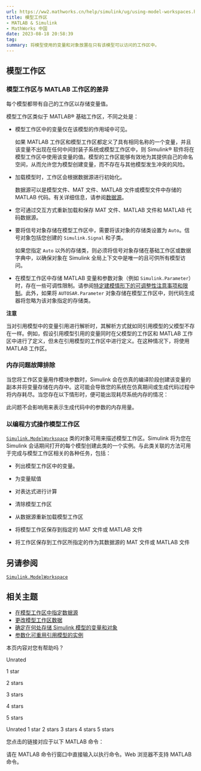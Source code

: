 ```yaml
---
url: https://ww2.mathworks.cn/help/simulink/ug/using-model-workspaces.html
title: 模型工作区
- MATLAB & Simulink
- MathWorks 中国
date: 2023-08-18 20:58:39
tag: 
summary: 将模型使用的变量和对象放置在只有该模型可以访问的工作区中。
---
```

## 模型工作区

### 模型工作区与 MATLAB 工作区的差异

每个模型都带有自己的工作区以存储变量值。

模型工作区类似于 MATLAB® 基础工作区，不同之处是：

*   模型工作区中的变量仅在该模型的作用域中可见。
    
    如果 MATLAB 工作区和模型工作区都定义了具有相同名称的一个变量，并且该变量不出现在任何中间封装子系统或模型工作区中，则 Simulink® 软件将在模型工作区中使用该变量的值。模型的工作区能够有效地为其提供自己的命名空间，从而允许您为模型创建变量，而不存在与其他模型发生冲突的风险。
    
*   加载模型时，工作区会根据数据源进行初始化。
    
    数据源可以是模型文件、MAT 文件、MATLAB 文件或模型文件中存储的 MATLAB 代码。有关详细信息，请参阅[数据源](https://ww2.mathworks.cn/help/simulink/ug/specify-source-for-data-in-model-workspace.html#f4-140213)。
    
*   您可通过交互方式重新加载和保存 MAT 文件、MATLAB 文件和 MATLAB 代码数据源。
    
*   要将信号对象存储在模型工作区中，需要将该对象的存储类设置为 `Auto`。信号对象包括您创建的 `Simulink.Signal` 和子类。
    
    如果您指定 `Auto` 以外的存储类，则必须将信号对象存储在基础工作区或数据字典中，以确保对象在 Simulink 全局上下文中是唯一的且可供所有模型访问。
    
*   在模型工作区中存储 MATLAB 变量和参数对象（例如 `Simulink.Parameter`）时，存在一些可调性限制。请参阅[特定建模情形下的可调整性注意事项和限制](https://ww2.mathworks.cn/help/simulink/ug/using-tunable-parameters.html#bu1rgli)。此外，如果将 `AUTOSAR.Parameter` 对象存储在模型工作区中，则代码生成器将忽略为该对象指定的存储类。
    

**注意**

当对引用模型中的变量引用进行解析时，其解析方式就如同引用模型的父模型不存在一样。例如，假设引用模型引用的变量同时在父模型的工作区和 MATLAB 工作区中进行了定义，但未在引用模型的工作区中进行定义。在这种情况下，将使用 MATLAB 工作区。

### 内存问题故障排除

当您将工作区变量用作模块参数时，Simulink 会在仿真的编译阶段创建该变量的副本并将变量存储在内存中。这可能会导致您的系统在仿真期间或生成代码过程中将内存耗尽。当您存在以下情形时，便可能出现耗尽系统内存的情况：

此问题不会影响用来表示生成代码中的参数的内存用量。

### 以编程方式操作模型工作区

[`Simulink.ModelWorkspace`](https://ww2.mathworks.cn/help/simulink/slref/simulink.modelworkspace.html) 类的对象可用来描述模型工作区。Simulink 将为您在 Simulink 会话期间打开的每个模型创建此类的一个实例。与此类关联的方法可用于完成与模型工作区相关的各种任务，包括：

*   列出模型工作区中的变量。
    
*   为变量赋值
    
*   对表达式进行计算
    
*   清除模型工作区
    
*   从数据源重新加载模型工作区
    
*   将模型工作区保存到指定的 MAT 文件或 MATLAB 文件
    
*   将工作区保存到工作区所指定的作为其数据源的 MAT 文件或 MATLAB 文件
    

## 另请参阅

[`Simulink.ModelWorkspace`](https://ww2.mathworks.cn/help/simulink/slref/simulink.modelworkspace.html)

## 相关主题

*   [在模型工作区中指定数据源](https://ww2.mathworks.cn/help/simulink/ug/specify-source-for-data-in-model-workspace.html)
*   [更改模型工作区数据](https://ww2.mathworks.cn/help/simulink/ug/change-model-workspace-data.html)
*   [确定在何处存储 Simulink 模型的变量和对象](https://ww2.mathworks.cn/help/simulink/ug/determine-where-to-store-data-for-simulink-models.html)
*   [参数化可重用引用模型的实例](https://ww2.mathworks.cn/help/simulink/ug/parameterize-referenced-models.html)

本页内容对您有帮助吗？

Unrated

1 star

2 stars

3 stars

4 stars

5 stars

 Unrated  1 star  2 stars  3 stars  4 stars  5 stars

您点击的链接对应于以下 MATLAB 命令：

请在 MATLAB 命令行窗口中直接输入以执行命令。Web 浏览器不支持 MATLAB 命令。